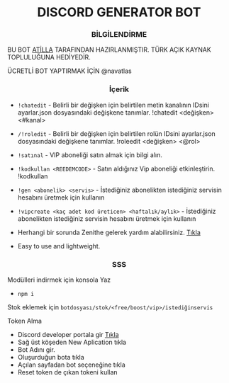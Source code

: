 <h1 align="center">
	  DISCORD GENERATOR BOT
</h1>

<h3 align="center">
	  BİLGİLENDİRME
</h3>

BU BOT [ATİLLA](https://www.youtube.com/@Atillafordiscord) TARAFINDAN HAZIRLANMIŞTIR. TÜRK AÇIK KAYNAK TOPLULUĞUNA HEDİYEDİR.

ÜCRETLİ BOT YAPTIRMAK İÇİN @navatlas
<h3 align="center">
	  İçerik

</h3>

* `!chatedit` - Belirli bir değişken için belirtilen metin kanalının IDsini ayarlar.json dosyasındaki değişkene tanımlar. !chatedit <değişken> <#kanal>
* `/!roledit` - Belirli bir değişken için belirtilen rolün IDsini ayarlar.json dosyasındaki değişkene tanımlar. !roleedit <değişken> <@rol>
* `!satınal` - VIP aboneliği satın almak için bilgi alın.
* `!kodkullan <REEDEMCODE>` - Satın aldığınız Vip aboneliği etkinleştirin. !kodkullan <kod>
* `!gen <abonelik> <servis>` - İstediğiniz abonelikten istediğiniz servisin hesabını üretmek için kullanın
* `!vipcreate <kaç adet kod üreticen> <haftalık/aylık>` - İstediğiniz abonelikten istediğiniz servisin hesabını üretmek için kullanın

* Herhangi bir sorunda Zenithe gelerek yardım alabilirsiniz. [Tıkla](https://discord.gg/5fHY5DUJA5)
* Easy to use and lightweight.

<h3 align="center">
	  SSS

</h3>

Modülleri indirmek için konsola Yaz
* `npm i`

Stok eklemek için
```botdosyası/stok/<free/boost/vip>/istediğinservis```

Token Alma
* Discord developer portala gir [Tıkla](https://discord.com/developers/applications)
* Sağ üst köşeden New Aplication tıkla
* Bot Adını gir.
* Oluşurduğun bota tıkla
* Açılan sayfadan bot seçeneğine tıkla
* Reset token de çıkan tokeni kullan
